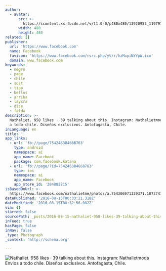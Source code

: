 ```yaml
---
author:
  - avatar:
      src: >-
        https://scontent.xx.fbcdn.net/v/t1.0-0/p480x480/13920955_1197976483629082_1527407122089007075_n.jpg?oh=9d084de6aff9432c5f5e779da34eb78f&oe=585E27E6
      width: 480
      height: 480
related: []
publisher:
  url: 'https://www.facebook.com'
  name: Facebook
  favicon: 'https://www.facebook.com/rsrc.php/yV/r/hzMapiNYYpW.ico'
  domain: www.facebook.com
keywords:
  - negro
  - page
  - chile
  - sost
  - tipo
  - bellos
  - arriba
  - laycra
  - dise
  - falda
description: >-
  Nathaliet. 958 likes · 39 talking about this. Instagram: Nathalietmoda Envios
  a todo chile. Diseños exclusivos. Antofagasta, Chile.
inLanguage: en
title: ''
app_links:
  - url: 'fb://page/754246384668763'
    type: android
    namespace: ai
    app_name: Facebook
    package: com.facebook.katana
  - url: 'fb://page/?id=754246384668763'
    type: ios
    namespace: ai
    app_name: Facebook
    app_store_id: '284882215'
isBasedOnUrl: >-
  https://www.facebook.com/nathalietme/photos/a.754306971329371.1073741828.754246384668763/1095356590557739/?type=3&theater
datePublished: '2016-08-15T00:33:21.318Z'
dateModified: '2016-08-15T00:32:56.082Z'
via: {}
starred: false
sourcePath: _posts/2016-08-15-nathaliet-958-likes-39-talking-about-this-instagram-nat.md
inFeed: true
hasPage: false
inNav: false
_type: Photograph
_context: 'http://schema.org'

---
```

![Nathaliet. 958 likes · 39 talking about this. Instagram: Nathalietmoda Envios a todo chile. Diseños exclusivos. Antofagasta, Chile.](https://scontent.xx.fbcdn.net/v/t1.0-0/p480x480/13920955_1197976483629082_1527407122089007075_n.jpg?oh=9d084de6aff9432c5f5e779da34eb78f&oe=585E27E6)